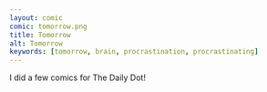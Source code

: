 ```yaml
---
layout: comic
comic: tomorrow.png
title: Tomorrow
alt: Tomorrow
keywords: [tomorrow, brain, procrastination, procrastinating]
---
```


I did a few comics for The Daily Dot!